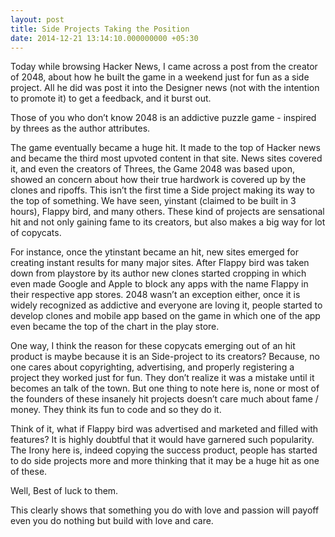 ```yaml
---
layout: post
title: Side Projects Taking the Position
date: 2014-12-21 13:14:10.000000000 +05:30
---
```

Today while browsing Hacker News, I came across a post from the creator of 2048, about how he built the game in a weekend just for fun as a side project. All he did was post it into the Designer news (not with the intention to promote it) to get a feedback, and it burst out.

Those of you who don’t know 2048 is an addictive puzzle game - inspired by threes as the author attributes.

The game eventually became a huge hit. It made to the top of Hacker news and became the third most upvoted content in that site. News sites covered it, and even the creators of Threes, the Game 2048 was based upon, showed an concern about how their true hardwork is covered up by the clones and ripoffs. This isn’t the first time a Side project making its way to the top of something. We have seen, yinstant (claimed to be built in 3 hours), Flappy bird, and many others. These kind of projects are sensational hit and not only gaining fame to its creators, but also makes a big way for lot of copycats.

For instance, once the ytinstant became an hit, new sites emerged for creating instant results for many major sites. After Flappy bird was taken down from playstore by its author new clones started cropping in which even made Google and Apple to block any apps with the name Flappy in their respective app stores. 2048 wasn’t an exception either, once it is widely recognized as addictive and everyone are loving it, people started to develop clones and mobile app based on the game in which one of the app even became the top of the chart in the play store.

One way, I think the reason for these copycats emerging out of an hit product is maybe because it is an Side-project to its creators? Because, no one cares about copyrighting, advertising, and properly registering a project they worked just for fun. They don’t realize it was a mistake until it becomes an talk of the town. But one thing to note here is, none or most of the founders of these insanely hit projects doesn’t care much about fame / money. They think its fun to code and so they do it.

Think of it, what if Flappy bird was advertised and marketed and filled with features? It is highly doubtful that it would have garnered such popularity. The Irony here is, indeed copying the success product, people has started to do side projects more and more thinking that it may be a huge hit as one of these.

Well, Best of luck to them.

This clearly shows that something you do with love and passion will payoff even you do nothing but build with love and care.
